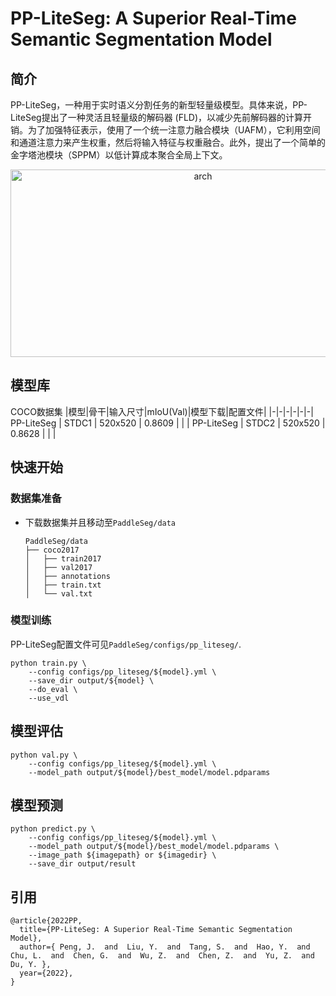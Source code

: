 # PP-LiteSeg: A Superior Real-Time Semantic Segmentation Model

## 简介

PP-LiteSeg，一种用于实时语义分割任务的新型轻量级模型。具体来说，PP-LiteSeg提出了一种灵活且轻量级的解码器 (FLD)，以减少先前解码器的计算开销。为了加强特征表示，使用了一个统一注意力融合模块（UAFM），它利用空间和通道注意力来产生权重，然后将输入特征与权重融合。此外，提出了一个简单的金字塔池模块（SPPM）以低计算成本聚合全局上下文。

<div align="center">
<img src="https://user-images.githubusercontent.com/52520497/162148786-c8b91fd1-d006-4bad-8599-556daf959a75.png" width = "600" height = "300" alt="arch"  />
</div>

## 模型库

COCO数据集
|模型|骨干|输入尺寸|mIoU(Val)|模型下载|配置文件|
|-|-|-|-|-|-|
PP-LiteSeg | STDC1      |  520x520  | 0.8609 |  |  |
PP-LiteSeg | STDC2      |  520x520  | 0.8628 |  |  |


## 快速开始

### 数据集准备
* 下载数据集并且移动至`PaddleSeg/data`
    ```
    PaddleSeg/data
    ├── coco2017
    │   ├── train2017
    │   ├── val2017
    │   ├── annotations
    │   ├── train.txt
    │   └── val.txt
    ```

### 模型训练

PP-LiteSeg配置文件可见`PaddleSeg/configs/pp_liteseg/`.

```Shell
python train.py \
    --config configs/pp_liteseg/${model}.yml \
    --save_dir output/${model} \
    --do_eval \
    --use_vdl
```

## 模型评估

```shell
python val.py \
    --config configs/pp_liteseg/${model}.yml \
    --model_path output/${model}/best_model/model.pdparams
```

## 模型预测
```shell
python predict.py \
    --config configs/pp_liteseg/${model}.yml \
    --model_path output/${model}/best_model/model.pdparams \
    --image_path ${imagepath} or ${imagedir} \
    --save_dir output/result
```

## 引用
```
@article{2022PP,
  title={PP-LiteSeg: A Superior Real-Time Semantic Segmentation Model},
  author={ Peng, J.  and  Liu, Y.  and  Tang, S.  and  Hao, Y.  and  Chu, L.  and  Chen, G.  and  Wu, Z.  and  Chen, Z.  and  Yu, Z.  and  Du, Y. },
  year={2022},
}
```